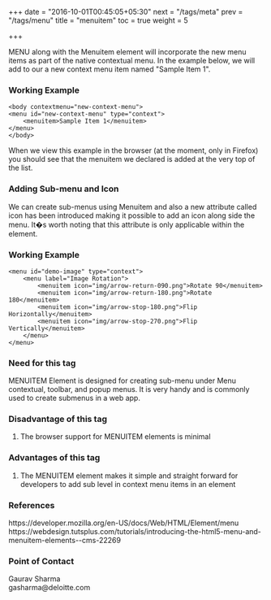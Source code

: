 +++
date = "2016-10-01T00:45:05+05:30"
next = "/tags/meta"
prev = "/tags/menu"
title = "menuitem"
toc = true
weight = 5

+++

MENU along with the Menuitem element will incorporate the new menu items as part of the native contextual menu. In the example below, we will add to our <body> a new context menu item named "Sample Item 1".

<h3>Working Example</h3>

	<body contextmenu="new-context-menu">
	<menu id="new-context-menu" type="context">
	    <menuitem>Sample Item 1</menuitem>
	</menu>
	</body>

When we view this example in the browser (at the moment, only in Firefox) you should see that the menuitem we declared is added at the very top of the list.

<h3>Adding Sub-menu and Icon</h3>
We can create sub-menus using Menuitem and also a new attribute called icon has been introduced making it possible to add an icon along side the menu. It�s worth noting that this attribute is only applicable within the <menuitem> element.

<h3>Working Example</h3>

    <menu id="demo-image" type="context">
        <menu label="Image Rotation">
            <menuitem icon="img/arrow-return-090.png">Rotate 90</menuitem>
            <menuitem icon="img/arrow-return-180.png">Rotate 180</menuitem>
            <menuitem icon="img/arrow-stop-180.png">Flip Horizontally</menuitem>
            <menuitem icon="img/arrow-stop-270.png">Flip Vertically</menuitem>
        </menu>
    </menu>

<h3>Need for this tag</h3>
MENUITEM Element is designed for creating sub-menu under Menu contextual, toolbar, and popup menus. It is very handy and is commonly used to create submenus in a web app.

<h3>Disadvantage of this tag</h3>
<ol>
  <li>The browser support for MENUITEM elements is minimal</li>
</ol>

<h3>Advantages of this tag</h3>
<ol>
  <li>The MENUITEM element makes it simple and straight forward for developers to add sub level in context menu items in an element</li>
</ol>

<h3>References</h3>
https://developer.mozilla.org/en-US/docs/Web/HTML/Element/menu
<br>
https://webdesign.tutsplus.com/tutorials/introducing-the-html5-menu-and-menuitem-elements--cms-22269

<h3>Point of Contact</h3>
Gaurav Sharma <br>
gasharma@deloitte.com
